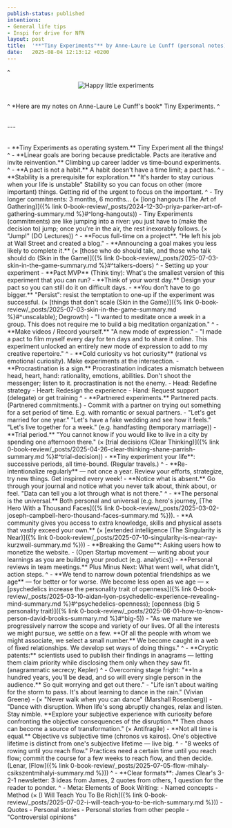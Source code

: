 ```yaml
---
publish-status: published
intentions:
- General life tips
- Inspi for drive for NFN
layout: post
title:  '**"Tiny Experiments"** by Anne-Laure Le Cunff (personal notes)'
date:   2025-08-04 12:13:12 +0200
---
```

^
<p style="text-align: center;"><img alt="Happy little experiments" src="https://xaxel.cc/assets/happylittleexperiments.png" /></p>
<br>
^
*Here are my notes on Anne-Laure Le Cunff's book* Tiny Experiments.
^
<p><br>---</p>
<br>
- **Tiny Experiments as operating system.** Tiny Experiment all the things! 
^
- **Linear goals are boring because predictable. Pacts are iterative and invite reinvention.** Climbing up career ladder vs time-bound experiments.
^
- **A pact is not a habit.** A habit doesn't have a time limit; a pact has.
^
- **Stability is a prerequisite for exploration.** "It's harder to stay curious when your life is unstable" Stability so you can focus on other (more important) things. Getting rid of the urgent to focus on the important.
^
- Try longer commitments: 3 months, 6 months... (× [long hangouts (The Art of Gathering)]({% link 0-book-review/_posts/2024-12-30-priya-parker-art-of-gathering-summary.md %}#^long-hangouts))
- Tiny Experiments (commitments) are like jumping into a river: you just have to (make the decision to) jump; once you're in the air, the rest inexorably follows. (× "Jump!" (DO Lectures))
^
- **Focus full-time on a project**. "He left his job at Wall Street and created a blog."
- **Announcing a goal makes you less likely to complete it.** (× [those who do should talk, and those who talk should do (Skin in the Game)]({% link 0-book-review/_posts/2025-07-03-skin-in-the-game-summary.md %}#^talkers-doers)
^
- Setting up your experiment
	- **Pact MVP** (Think tiny): What's the smallest version of this experiment that you can run?
	- **Think of your worst day.** Design your pact so you can still do it on difficult days.
	- **You don't have to go bigger.** "Persist": resist the temptation to one-up if the experiment was successful. (× [things that don't scale (Skin in the Game)]({% link 0-book-review/_posts/2025-07-03-skin-in-the-game-summary.md %}#^unscalable); Degrowth)
		- "I wanted to meditate once a week in a group. This does not require me to build a big meditation organization."
^
- **Make videos / Record yourself.** "A new mode of expression."
	- "I made a pact to film myself every day for ten days and to share it online. This experiment unlocked an entirely new mode of expression to add to my creative repertoire."
^
- **Cold curiosity vs hot curiosity** (rational vs emotional curiosity). Make experiments at the intersection.
- **Procrastination is a sign.** Procrastination indicates a mismatch between head, heart, hand: rationality, emotions, abilities. Don't shoot the messenger; listen to it. procrastination is not the enemy.
	- Head: Redefine strategy
	- Heart: Redesign the experience
	- Hand: Request support (delegate) or get training
^
- **Partnered experiments.** Partnered pacts. (Partnered commitments.)
	- Commit with a partner on trying out something for a set period of time. E.g. with romantic or sexual partners.
		- "Let's get married for one year." "Let's have a fake wedding and see how it feels." "Let's live together for a week." (e.g. handfasting (temporary marriage))
	- **Trial period.** "You cannot know if you would like to live in a city by spending one afternoon there." (× [trial decisions (Clear Thinking)]({% link 0-book-review/_posts/2025-04-26-clear-thinking-shane-parrish-summary.md %}#^trial-decision))
- **Tiny experiment your life**: successive periods, all time-bound. (Regular travels.)
^
- **Re-intentionalize regularly** — not once a year. Review your efforts, strategize, try new things. Get inspired every week!
- **Notice what is absent.** Go through your journal and notice what you never talk about, think about, or feel. "Data can tell you a lot through what is not there."
^
- **The personal is the universal.** Both personal and universal (e.g. hero's journey, [The Hero With a Thousand Faces]({% link 0-book-review/_posts/2025-03-02-joseph-campbell-hero-thousand-faces-summary.md %})).
- **A community gives you access to extra knowledge, skills and physical assets that vastly exceed your own.** (× [extended intelligence (The Singularity is Near)]({% link 0-book-review/_posts/2025-07-10-singularity-is-near-ray-kurzweil-summary.md %}))
- **Breaking the Game**: Asking users how to monetize the website.
	- (Open Startup movement — writing about your learnings as you are building your product (e.g. analytics))
- **Personal reviews in team meetings.** Plus Minus Next: What went well, what didn't, action steps.
^
- **We tend to narrow down potential friendships as we age** — for better or for worse. (We become less open as we age — × [psychedelics increase the personality trait of openness]({% link 0-book-review/_posts/2025-03-10-aidan-lyon-psychedelic-experience-revealing-mind-summary.md %}#^psychedelics-openness); [openness (big 5 personality trait)]({% link 0-book-review/_posts/2025-06-01-how-to-know-person-david-brooks-summary.md %}#^big-5))
	- "As we mature we progressively narrow the scope and variety of our lives. Of all the interests we might pursue, we settle on a few. **Of all the people with whom we might associate, we select a small number.** We become caught in a web of fixed relationships. We develop set ways of doing things."
^
- **Cryptic patents:** scientists used to publish their findings in anagrams — letting them claim priority while disclosing them only when they saw fit. (anagrammatic secrecy; Kepler)
^
- Overcoming stage fright: "**In a hundred years, you'll be dead, and so will every single person in the audience.** So quit worrying and get out there."
- "Life isn't about waiting for the storm to pass. It's about learning to dance in the rain." (Vivian Greene)
	- (× "Never walk when you can dance" (Marshall Rosenberg))
	- "Dance with disruption. When life's song abruptly changes, relax and listen. Stay nimble. **Explore your subjective experience with curiosity before confronting the objective consequences of the disruption.** Then chaos can become a source of transformation."  (× Antifragile)
- **Not all time is equal.** Objective vs subjective time (chronos vs kairos). One's objective lifetime is distinct from one's subjective lifetime — live big.
^
- "8 weeks of rowing until you reach flow." Practices need a certain time until you reach flow; commit the course for a few weeks to reach flow, and then decide. (Lenar, [Flow]({% link 0-book-review/_posts/2025-07-05-flow-mihaly-csikszentmihalyi-summary.md %}))
^
- **Clear formats**: James Clear's 3-2-1 newsletter: 3 ideas from James, 2 quotes from others, 1 question for the reader to ponder.
^
- Meta: Elements of Book Writing:
	- Named concepts
	- Method (× [I Will Teach You To Be Rich]({% link 0-book-review/_posts/2025-07-02-i-will-teach-you-to-be-rich-summary.md %}))
	- Quotes
	- Personal stories
	- Personal stories from other people
	- "Controversial opinions"
